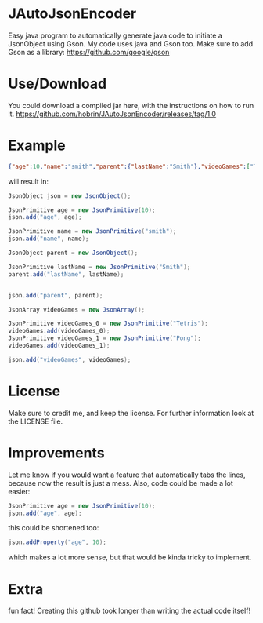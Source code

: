 # JAutoJsonEncoder
Easy java program to automatically generate java code to initiate a JsonObject using Gson. My code uses java and Gson too. Make sure to add Gson as a library: https://github.com/google/gson

# Use/Download
You could download a compiled jar here, with the instructions on how to run it.
https://github.com/hobrin/JAutoJsonEncoder/releases/tag/1.0

# Example
```json
{"age":10,"name":"smith","parent":{"lastName":"Smith"},"videoGames":["Tetris","Pong"]}
```
will result in:
```java
JsonObject json = new JsonObject();

JsonPrimitive age = new JsonPrimitive(10);
json.add("age", age);

JsonPrimitive name = new JsonPrimitive("smith");
json.add("name", name);

JsonObject parent = new JsonObject();

JsonPrimitive lastName = new JsonPrimitive("Smith");
parent.add("lastName", lastName);


json.add("parent", parent);

JsonArray videoGames = new JsonArray();

JsonPrimitive videoGames_0 = new JsonPrimitive("Tetris");
videoGames.add(videoGames_0);
JsonPrimitive videoGames_1 = new JsonPrimitive("Pong");
videoGames.add(videoGames_1);

json.add("videoGames", videoGames);
```
# License
Make sure to credit me, and keep the license. For further information look at the LICENSE file.

# Improvements
Let me know if you would want a feature that automatically tabs the lines, because now the result is just a mess. Also, code could be made a lot easier:
```java
JsonPrimitive age = new JsonPrimitive(10);
json.add("age", age);
```
this could be shortened too:
```java
json.addProperty("age", 10);
```
which makes a lot more sense, but that would be kinda tricky to implement.

# Extra
fun fact! Creating this github took longer than writing the actual code itself!
